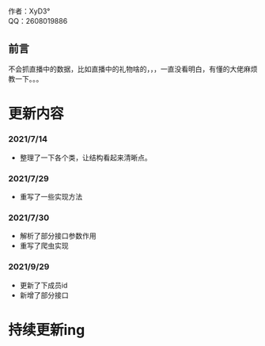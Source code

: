   ##  
  作者：XyD3°  
  QQ：2608019886  
  ## 前言
  不会抓直播中的数据，比如直播中的礼物啥的，，，一直没看明白，有懂的大佬麻烦教一下。。。

  #  更新内容  
  ### 2021/7/14  
  - 整理了一下各个类，让结构看起来清晰点。
  
  ### 2021/7/29  
  - 重写了一些实现方法  
  
  ### 2021/7/30  
  - 解析了部分接口参数作用
  - 重写了爬虫实现  

  ### 2021/9/29
  - 更新了下成员id  
  - 新增了部分接口  

  #  持续更新ing  
